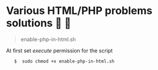 # Various HTML/PHP problems solutions 🙂 🙂 

> enable-php-in-html.sh

At first set *execute* permission for the script

```
   $  sudo chmod +x enable-php-in-html.sh
```
